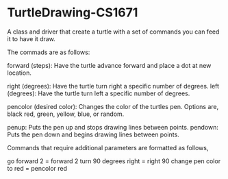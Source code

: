 # TurtleDrawing-CS1671
A class and driver that create a turtle with a set of commands you can feed it to have it draw.

The commads are as follows:

forward (steps): Have the turtle advance forward and place a dot at new location.

right (degrees): Have the turtle turn right a specific number of degrees.
left (degrees): Have the turtle turn left a specific number of degrees.

pencolor (desired color): Changes the color of the turtles pen. Options are, black
			  red, green, yellow, blue, or random.

penup: Puts the pen up and stops drawing lines between points.
pendown: Puts the pen down and begins drawing lines between points.

Commands that require additional parameters are formatted as follows,

go forward 2 = forward 2
turn 90 degrees right = right 90
change pen color to red = pencolor red